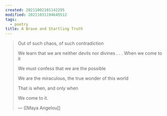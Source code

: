 ```yaml
---
created: 20211002101142295
modified: 20211031194645512
tags:
  - poetry
title: A Brave and Startling Truth
---
```


> Out of such chaos, of such contradiction
>
> We learn that we are neither devils nor divines . . .
> When we come to it
>
> We must confess that we are the possible
>
> We are the miraculous, the true wonder of this world
>
> That is when, and only when
>
> We come to it.
>
> — [[Maya Angelou]]
